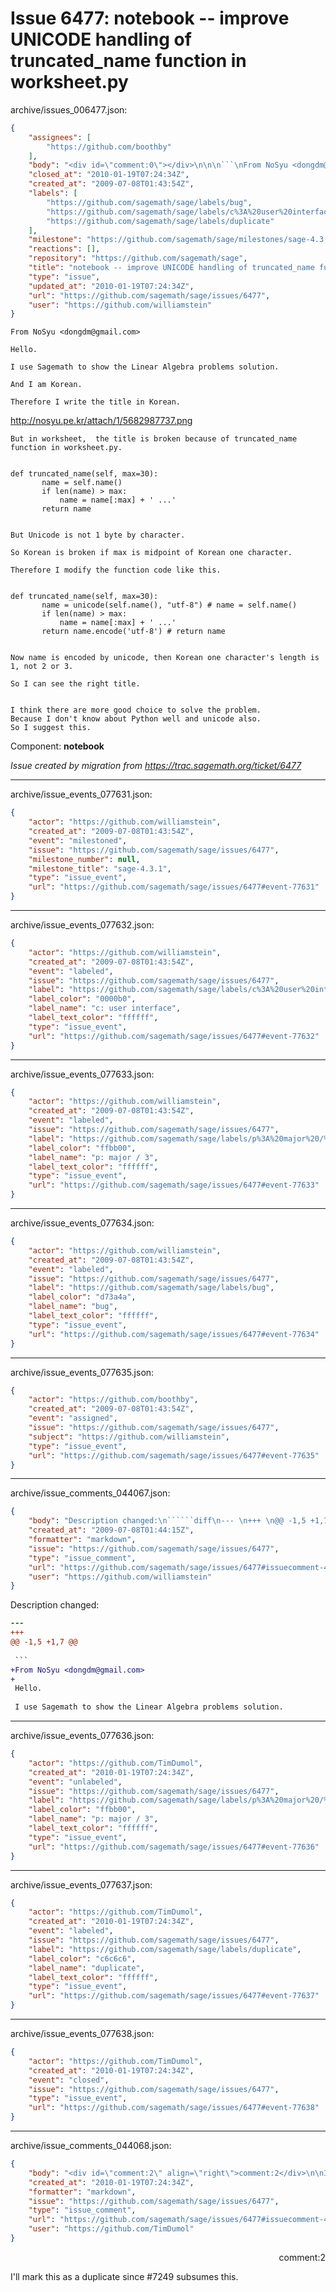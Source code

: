 # Issue 6477: notebook -- improve UNICODE handling of truncated_name function in worksheet.py

archive/issues_006477.json:
```json
{
    "assignees": [
        "https://github.com/boothby"
    ],
    "body": "<div id=\"comment:0\"></div>\n\n\n```\nFrom NoSyu <dongdm@gmail.com>\n\nHello.\n\nI use Sagemath to show the Linear Algebra problems solution.\n\nAnd I am Korean.\n\nTherefore I write the title in Korean.\n```\n\nhttp://nosyu.pe.kr/attach/1/5682987737.png\n\n```\nBut in worksheet,  the title is broken because of truncated_name\nfunction in worksheet.py.\n\n\ndef truncated_name(self, max=30):\n       name = self.name()\n       if len(name) > max:\n           name = name[:max] + ' ...'\n       return name\n\n\nBut Unicode is not 1 byte by character.\n\nSo Korean is broken if max is midpoint of Korean one character.\n\nTherefore I modify the function code like this.\n\n\ndef truncated_name(self, max=30):\n       name = unicode(self.name(), \"utf-8\") # name = self.name()\n       if len(name) > max:\n           name = name[:max] + ' ...'\n       return name.encode('utf-8') # return name\n\n\nNow name is encoded by unicode, then Korean one character's length is\n1, not 2 or 3.\n\nSo I can see the right title.\n\n\nI think there are more good choice to solve the problem.\nBecause I don't know about Python well and unicode also.\nSo I suggest this.\n```\n\nComponent: **notebook**\n\n_Issue created by migration from https://trac.sagemath.org/ticket/6477_\n\n",
    "closed_at": "2010-01-19T07:24:34Z",
    "created_at": "2009-07-08T01:43:54Z",
    "labels": [
        "https://github.com/sagemath/sage/labels/bug",
        "https://github.com/sagemath/sage/labels/c%3A%20user%20interface",
        "https://github.com/sagemath/sage/labels/duplicate"
    ],
    "milestone": "https://github.com/sagemath/sage/milestones/sage-4.3.1",
    "reactions": [],
    "repository": "https://github.com/sagemath/sage",
    "title": "notebook -- improve UNICODE handling of truncated_name function in worksheet.py",
    "type": "issue",
    "updated_at": "2010-01-19T07:24:34Z",
    "url": "https://github.com/sagemath/sage/issues/6477",
    "user": "https://github.com/williamstein"
}
```
<div id="comment:0"></div>


```
From NoSyu <dongdm@gmail.com>

Hello.

I use Sagemath to show the Linear Algebra problems solution.

And I am Korean.

Therefore I write the title in Korean.
```

http://nosyu.pe.kr/attach/1/5682987737.png

```
But in worksheet,  the title is broken because of truncated_name
function in worksheet.py.


def truncated_name(self, max=30):
       name = self.name()
       if len(name) > max:
           name = name[:max] + ' ...'
       return name


But Unicode is not 1 byte by character.

So Korean is broken if max is midpoint of Korean one character.

Therefore I modify the function code like this.


def truncated_name(self, max=30):
       name = unicode(self.name(), "utf-8") # name = self.name()
       if len(name) > max:
           name = name[:max] + ' ...'
       return name.encode('utf-8') # return name


Now name is encoded by unicode, then Korean one character's length is
1, not 2 or 3.

So I can see the right title.


I think there are more good choice to solve the problem.
Because I don't know about Python well and unicode also.
So I suggest this.
```

Component: **notebook**

_Issue created by migration from https://trac.sagemath.org/ticket/6477_





---

archive/issue_events_077631.json:
```json
{
    "actor": "https://github.com/williamstein",
    "created_at": "2009-07-08T01:43:54Z",
    "event": "milestoned",
    "issue": "https://github.com/sagemath/sage/issues/6477",
    "milestone_number": null,
    "milestone_title": "sage-4.3.1",
    "type": "issue_event",
    "url": "https://github.com/sagemath/sage/issues/6477#event-77631"
}
```



---

archive/issue_events_077632.json:
```json
{
    "actor": "https://github.com/williamstein",
    "created_at": "2009-07-08T01:43:54Z",
    "event": "labeled",
    "issue": "https://github.com/sagemath/sage/issues/6477",
    "label": "https://github.com/sagemath/sage/labels/c%3A%20user%20interface",
    "label_color": "0000b0",
    "label_name": "c: user interface",
    "label_text_color": "ffffff",
    "type": "issue_event",
    "url": "https://github.com/sagemath/sage/issues/6477#event-77632"
}
```



---

archive/issue_events_077633.json:
```json
{
    "actor": "https://github.com/williamstein",
    "created_at": "2009-07-08T01:43:54Z",
    "event": "labeled",
    "issue": "https://github.com/sagemath/sage/issues/6477",
    "label": "https://github.com/sagemath/sage/labels/p%3A%20major%20/%203",
    "label_color": "ffbb00",
    "label_name": "p: major / 3",
    "label_text_color": "ffffff",
    "type": "issue_event",
    "url": "https://github.com/sagemath/sage/issues/6477#event-77633"
}
```



---

archive/issue_events_077634.json:
```json
{
    "actor": "https://github.com/williamstein",
    "created_at": "2009-07-08T01:43:54Z",
    "event": "labeled",
    "issue": "https://github.com/sagemath/sage/issues/6477",
    "label": "https://github.com/sagemath/sage/labels/bug",
    "label_color": "d73a4a",
    "label_name": "bug",
    "label_text_color": "ffffff",
    "type": "issue_event",
    "url": "https://github.com/sagemath/sage/issues/6477#event-77634"
}
```



---

archive/issue_events_077635.json:
```json
{
    "actor": "https://github.com/boothby",
    "created_at": "2009-07-08T01:43:54Z",
    "event": "assigned",
    "issue": "https://github.com/sagemath/sage/issues/6477",
    "subject": "https://github.com/williamstein",
    "type": "issue_event",
    "url": "https://github.com/sagemath/sage/issues/6477#event-77635"
}
```



---

archive/issue_comments_044067.json:
```json
{
    "body": "Description changed:\n``````diff\n--- \n+++ \n@@ -1,5 +1,7 @@\n \n ```\n+From NoSyu <dongdm@gmail.com>\n+\n Hello.\n \n I use Sagemath to show the Linear Algebra problems solution.\n``````\n",
    "created_at": "2009-07-08T01:44:15Z",
    "formatter": "markdown",
    "issue": "https://github.com/sagemath/sage/issues/6477",
    "type": "issue_comment",
    "url": "https://github.com/sagemath/sage/issues/6477#issuecomment-44067",
    "user": "https://github.com/williamstein"
}
```

Description changed:
``````diff
--- 
+++ 
@@ -1,5 +1,7 @@
 
 ```
+From NoSyu <dongdm@gmail.com>
+
 Hello.
 
 I use Sagemath to show the Linear Algebra problems solution.
``````




---

archive/issue_events_077636.json:
```json
{
    "actor": "https://github.com/TimDumol",
    "created_at": "2010-01-19T07:24:34Z",
    "event": "unlabeled",
    "issue": "https://github.com/sagemath/sage/issues/6477",
    "label": "https://github.com/sagemath/sage/labels/p%3A%20major%20/%203",
    "label_color": "ffbb00",
    "label_name": "p: major / 3",
    "label_text_color": "ffffff",
    "type": "issue_event",
    "url": "https://github.com/sagemath/sage/issues/6477#event-77636"
}
```



---

archive/issue_events_077637.json:
```json
{
    "actor": "https://github.com/TimDumol",
    "created_at": "2010-01-19T07:24:34Z",
    "event": "labeled",
    "issue": "https://github.com/sagemath/sage/issues/6477",
    "label": "https://github.com/sagemath/sage/labels/duplicate",
    "label_color": "c6c6c6",
    "label_name": "duplicate",
    "label_text_color": "ffffff",
    "type": "issue_event",
    "url": "https://github.com/sagemath/sage/issues/6477#event-77637"
}
```



---

archive/issue_events_077638.json:
```json
{
    "actor": "https://github.com/TimDumol",
    "created_at": "2010-01-19T07:24:34Z",
    "event": "closed",
    "issue": "https://github.com/sagemath/sage/issues/6477",
    "type": "issue_event",
    "url": "https://github.com/sagemath/sage/issues/6477#event-77638"
}
```



---

archive/issue_comments_044068.json:
```json
{
    "body": "<div id=\"comment:2\" align=\"right\">comment:2</div>\n\nI'll mark this as a duplicate since #7249 subsumes this.",
    "created_at": "2010-01-19T07:24:34Z",
    "formatter": "markdown",
    "issue": "https://github.com/sagemath/sage/issues/6477",
    "type": "issue_comment",
    "url": "https://github.com/sagemath/sage/issues/6477#issuecomment-44068",
    "user": "https://github.com/TimDumol"
}
```

<div id="comment:2" align="right">comment:2</div>

I'll mark this as a duplicate since #7249 subsumes this.
